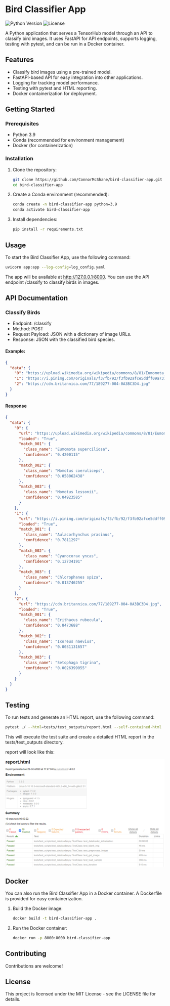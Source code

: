 # Bird Classifier App

![Python Version](https://img.shields.io/badge/python-3.9-blue)
![License](https://img.shields.io/badge/license-MIT-green)

A Python application that serves a TensorHub model through an API to classify bird images. It uses FastAPI for API endpoints, supports logging, testing with pytest, and can be run in a Docker container.

## Features

- Classify bird images using a pre-trained model.
- FastAPI-based API for easy integration into other applications.
- Logging for tracking model performance.
- Testing with pytest and HTML reporting.
- Docker containerization for deployment.

## Getting Started

### Prerequisites

- Python 3.9
- Conda (recommended for environment management)
- Docker (for containerization)

### Installation

1. Clone the repository:

    ```bash
    git clone https://github.com/ConnorMcShane/bird-classifier-app.git
    cd bird-classifier-app
    ```
2. Create a Conda environment (recommended):

    ```bash
    conda create -n bird-classifier-app python=3.9
    conda activate bird-classifier-app
    ```
3. Install dependencies:

    ```bash
    pip install -r requirements.txt
    ```
## Usage
To start the Bird Classifier App, use the following command:

```bash
uvicorn app:app --log-config=log_config.yaml
```

The app will be available at http://127.0.0.1:8000. You can use the API endpoint /classify to classify birds in images.

## API Documentation
### Classify Birds
- Endpoint: /classify
- Method: POST
- Request Payload: JSON with a dictionary of image URLs.
- Response: JSON with the classified bird species.

#### Example:

```json
{
  "data": {
    "0": "https://upload.wikimedia.org/wikipedia/commons/8/81/Eumomota_superciliosa.jpg",
    "1": "https://i.pinimg.com/originals/f3/fb/92/f3fb92afce5ddff09a7370d90d021225.jpg",
    "2": "https://cdn.britannica.com/77/189277-004-0A3BC3D4.jpg"
  }
}
```

#### Response

```json
{
  "data": {
    "0": {
      "url": "https://upload.wikimedia.org/wikipedia/commons/8/81/Eumomota_superciliosa.jpg",
      "loaded": "True",
      "match_001": {
        "class_name": "Eumomota superciliosa",
        "confidence": "0.4200115"
      },
      "match_002": {
        "class_name": "Momotus coeruliceps",
        "confidence": "0.058062438"
      },
      "match_003": {
        "class_name": "Momotus lessonii",
        "confidence": "0.04923585"
      }
    },
    "1": {
      "url": "https://i.pinimg.com/originals/f3/fb/92/f3fb92afce5ddff09a7370d90d021225.jpg",
      "loaded": "True",
      "match_001": {
        "class_name": "Aulacorhynchus prasinus",
        "confidence": "0.7811297"
      },
      "match_002": {
        "class_name": "Cyanocorax yncas",
        "confidence": "0.12734191"
      },
      "match_003": {
        "class_name": "Chlorophanes spiza",
        "confidence": "0.013746255"
      }
    },
    "2": {
      "url": "https://cdn.britannica.com/77/189277-004-0A3BC3D4.jpg",
      "loaded": "True",
      "match_001": {
        "class_name": "Erithacus rubecula",
        "confidence": "0.8473688"
      },
      "match_002": {
        "class_name": "Ixoreus naevius",
        "confidence": "0.0031131657"
      },
      "match_003": {
        "class_name": "Setophaga tigrina",
        "confidence": "0.0026399055"
      }
    }
  }
}
```

## Testing
To run tests and generate an HTML report, use the following command:
```bash
pytest ./ --html=tests/test_outputs/report.html --self-contained-html
```

This will execute the test suite and create a detailed HTML report in the tests/test_outputs directory.

report will look like this:

![pytest-html-report](tests/test_data/test_report.png)

## Docker
You can also run the Bird Classifier App in a Docker container. A Dockerfile is provided for easy containerization.
1. Build the Docker image:
    ```bash
    docker build -t bird-classifier-app .
    ```
2. Run the Docker container:
    ```bash
    docker run -p 8000:8000 bird-classifier-app
    ```

## Contributing
Contributions are welcome!

## License
This project is licensed under the MIT License - see the LICENSE file for details.
